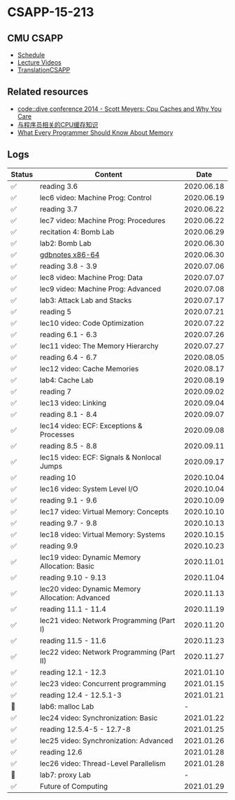 # CSAPP-15-213

## CMU CSAPP

* [Schedule](http://www.cs.cmu.edu/afs/cs/academic/class/15213-f17/www/schedule.html)
* [Lecture Videos](https://www.bilibili.com/video/BV1gW411x7Bz?from=search&seid=1643468629720944306)
* [TranslationCSAPP](https://github.com/EugeneLiu/translationCSAPP)

## Related resources

* [code::dive conference 2014 - Scott Meyers: Cpu Caches and Why You Care](https://www.youtube.com/watch?v=WDIkqP4JbkE)
* [与程序员相关的CPU缓存知识](https://coolshell.cn/articles/20793.html)
* [What Every Programmer Should Know About Memory](https://people.freebsd.org/~lstewart/articles/cpumemory.pdf)

## Logs

| Status | Content | Date |
|--| ----- | -------- |
| ✅ | reading 3.6 | 2020.06.18 |
| ✅ | lec6 video: Machine Prog: Control | 2020.06.19 |
| ✅ | reading 3.7 | 2020.06.22 |
| ✅ | lec7 video: Machine Prog: Procedures | 2020.06.22 |
| ✅ | recitation 4: Bomb Lab| 2020.06.29 |
| ✅ | lab2: Bomb Lab | 2020.06.30 |
| ✅ | [gdbnotes x86-64](http://csapp.cs.cmu.edu/2e/docs/gdbnotes-x86-64.pdf) | 2020.06.30 |
| ✅ | reading 3.8 - 3.9 | 2020.07.06 |
| ✅ | lec8 video: Machine Prog: Data | 2020.07.07 |
| ✅ | lec9 video: Machine Prog: Advanced | 2020.07.08 |
| ✅ | lab3: Attack Lab and Stacks | 2020.07.17 |
| ✅ | reading 5 | 2020.07.21 |
| ✅ | lec10 video: Code Optimization | 2020.07.22 |
| ✅ | reading 6.1 - 6.3 | 2020.07.26 |
| ✅ | lec11 video: The Memory Hierarchy | 2020.07.27 |
| ✅ | reading 6.4 - 6.7 | 2020.08.05 |
| ✅ | lec12 video: Cache Memories | 2020.08.17 |
| ✅ | lab4: Cache Lab | 2020.08.19 |
| ✅ | reading 7 | 2020.09.02 |
| ✅ | lec13 video: Linking | 2020.09.04 |
| ✅ | reading 8.1 - 8.4 | 2020.09.07 |
| ✅ | lec14 video: ECF: Exceptions & Processes | 2020.09.08 |
| ✅ | reading 8.5 - 8.8 | 2020.09.11 |
| ✅ | lec15 video: ECF: Signals & Nonlocal Jumps | 2020.09.17 |
| ✅ | reading 10 | 2020.10.04 |
| ✅ | lec16 video: System Level I/O | 2020.10.04 |
| ✅ | reading 9.1 - 9.6 | 2020.10.09 |
| ✅ | lec17 video: Virtual Memory: Concepts  | 2020.10.10 |
| ✅ | reading 9.7 - 9.8 | 2020.10.13 |
| ✅ | lec18 video: Virtual Memory: Systems  | 2020.10.15 |
| ✅ | reading 9.9 | 2020.10.23 |
| ✅ | lec19 video: Dynamic Memory Allocation: Basic  | 2020.11.01 |
| ✅ | reading 9.10 - 9.13 | 2020.11.04 |
| ✅ | lec20 video: Dynamic Memory Allocation: Advanced  | 2020.11.13 |
| ✅ | reading 11.1 - 11.4 | 2020.11.19 |
| ✅ | lec21 video: Network Programming (Part I)  | 2020.11.20 |
| ✅ | reading 11.5 - 11.6 | 2020.11.23 |
| ✅ | lec22 video: Network Programming (Part II)  | 2020.11.27 |
| ✅ | reading 12.1 - 12.3 | 2021.01.10 |
| ✅ | lec23 video: Concurrent programming  | 2021.01.15 |
| ✅ | reading 12.4 - 12.5.1-3 | 2021.01.21 |
| 🙈 | lab6: malloc Lab | - |
| ✅ | lec24 video: Synchronization: Basic  | 2021.01.22 |
| ✅ | reading 12.5.4-5 - 12.7-8 | 2021.01.25 |
| ✅ | lec25 video: Synchronization: Advanced  | 2021.01.26 |
| ✅ | reading 12.6 | 2021.01.28 |
| ✅ | lec26 video: Thread-Level Parallelism  | 2021.01.28 |
| 🙈 | lab7: proxy Lab | - |
| ✅ | Future of Computing | 2021.01.29 |
